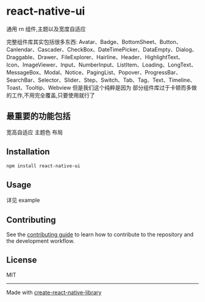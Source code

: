 # react-native-ui

通用 rn 组件,主题以及宽度自适应

完整组件库其实包括很多东西:
Avatar、Badge、BottomSheet、Button、Canlendar、Cascader、CheckBox、DateTimePicker、DataEmpty、Dialog、Draggable、Drawer、FileExplorer、Hairline、Header、HighlightText、Icon、ImageViewer、Input、NumberInput、ListItem、Loading、LongText、MessageBox、Modal、Notice、PagingList、Popover、ProgressBar、SearchBar、Selector、Slider、Step、Switch、Tab、Tag、Text、Timeline、Toast、Tooltip、Webview
但是我们这个纯粹是因为 部分组件库过于卡顿而多做的工作,不用完全覆盖,只要使用就行了

## 最重要的功能包括

宽高自适应
主题色
布局

## Installation

```sh
npm install react-native-ui
```

## Usage
详见 example

## Contributing

See the [contributing guide](CONTRIBUTING.md) to learn how to contribute to the repository and the development workflow.

## License

MIT

---

Made with [create-react-native-library](https://github.com/callstack/react-native-builder-bob)
